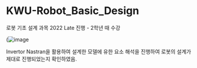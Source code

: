# KWU-Robot_Basic_Design

로봇 기초 설계 과목
2022 Late 진행 - 2학년 때 수강

(![image](https://github.com/user-attachments/assets/23a9d111-133c-42e2-affa-c23737a5496f)

Invertor Nastran을 활용하여 설계한 모델에 유한 요소 해석을 진행하여 로봇의 설계가 제대로 진행되었는지 확인하였음.
